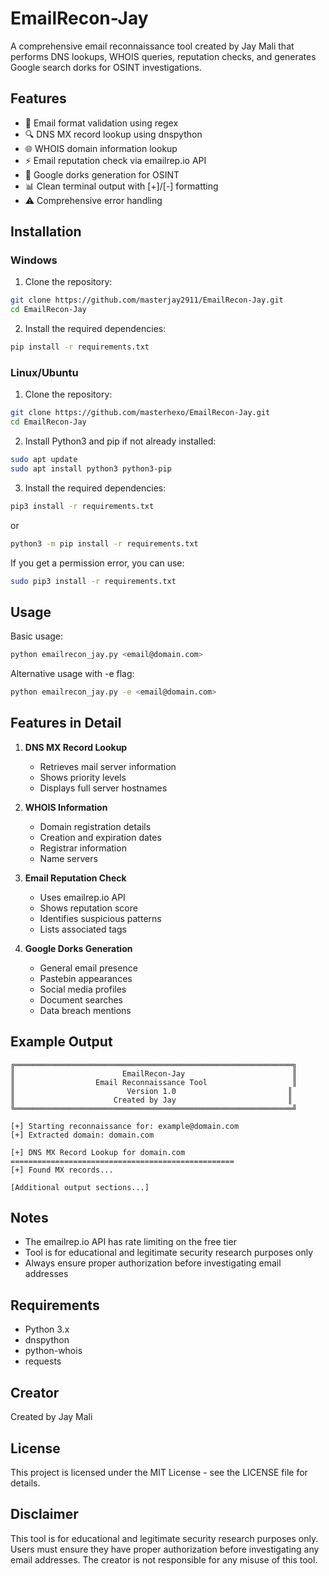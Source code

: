 # EmailRecon-Jay

A comprehensive email reconnaissance tool created by Jay Mali that performs DNS lookups, WHOIS queries, reputation checks, and generates Google search dorks for OSINT investigations.

## Features

- 📧 Email format validation using regex
- 🔍 DNS MX record lookup using dnspython
- 🌐 WHOIS domain information lookup
- ⚡ Email reputation check via emailrep.io API
- 🔎 Google dorks generation for OSINT
- 📊 Clean terminal output with [+]/[-] formatting
- ⚠️ Comprehensive error handling

## Installation

### Windows
1. Clone the repository:
```bash
git clone https://github.com/masterjay2911/EmailRecon-Jay.git
cd EmailRecon-Jay
```

2. Install the required dependencies:
```bash
pip install -r requirements.txt
```

### Linux/Ubuntu
1. Clone the repository:
```bash
git clone https://github.com/masterhexo/EmailRecon-Jay.git
cd EmailRecon-Jay
```

2. Install Python3 and pip if not already installed:
```bash
sudo apt update
sudo apt install python3 python3-pip
```

3. Install the required dependencies:
```bash
pip3 install -r requirements.txt
```
or
```bash
python3 -m pip install -r requirements.txt
```

If you get a permission error, you can use:
```bash
sudo pip3 install -r requirements.txt
```

## Usage

Basic usage:
```bash
python emailrecon_jay.py <email@domain.com>
```

Alternative usage with -e flag:
```bash
python emailrecon_jay.py -e <email@domain.com>
```

## Features in Detail

1. **DNS MX Record Lookup**
   - Retrieves mail server information
   - Shows priority levels
   - Displays full server hostnames

2. **WHOIS Information**
   - Domain registration details
   - Creation and expiration dates
   - Registrar information
   - Name servers

3. **Email Reputation Check**
   - Uses emailrep.io API
   - Shows reputation score
   - Identifies suspicious patterns
   - Lists associated tags

4. **Google Dorks Generation**
   - General email presence
   - Pastebin appearances
   - Social media profiles
   - Document searches
   - Data breach mentions

## Example Output

```
╔══════════════════════════════════════════════════════════════╗
║                        EmailRecon-Jay                        ║
║                  Email Reconnaissance Tool                   ║
║                         Version 1.0                         ║
║                      Created by Jay                         ║
╚══════════════════════════════════════════════════════════════╝

[+] Starting reconnaissance for: example@domain.com
[+] Extracted domain: domain.com

[+] DNS MX Record Lookup for domain.com
==================================================
[+] Found MX records...

[Additional output sections...]
```

## Notes

- The emailrep.io API has rate limiting on the free tier
- Tool is for educational and legitimate security research purposes only
- Always ensure proper authorization before investigating email addresses

## Requirements

- Python 3.x
- dnspython
- python-whois
- requests

## Creator

Created by Jay Mali

## License

This project is licensed under the MIT License - see the LICENSE file for details.

## Disclaimer

This tool is for educational and legitimate security research purposes only. Users must ensure they have proper authorization before investigating any email addresses. The creator is not responsible for any misuse of this tool.
